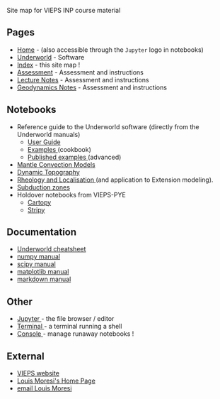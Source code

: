 
Site map for VIEPS INP course material

<!--  -->

## Pages

   * [Home](index.md) - (also accessible through the `Jupyter` logo in notebooks)
   * [Underworld](Introduction/index.html) - Software
   * [Index](SiteMap.md) - this site map !
   * [Assessment](Assessment/index.md) - Assessment and instructions
   * [Lecture Notes](LectureNotes/index.md) - Assessment and instructions
   * [Geodynamics Notes](ComputationalGeodynamics/index.md) - Assessment and instructions


## Notebooks

   * Reference guide to the Underworld software (directly from the Underworld manuals)
     * <a href="/notebooks/Introduction/Notebooks/user_guide"> User Guide </a>
     * <a href="/notebooks/Introduction/Notebooks/examples"> Examples </a> (cookbook)
     * <a href="/notebooks/Introduction/Notebooks/publications"> Published examples </a> (advanced)
   * <a href="/notebooks/MantleConvection/Notebooks"> Mantle Convection Models </a>
   * <a href="/notebooks/DynamicTopography/Notebooks"> Dynamic Topography </a>
   * <a href="/notebooks/Rheology/Notebooks"> Rheology and Localisation </a> (and application to Extension modeling).
   * <a href="/notebooks/Subduction/Notebooks"> Subduction zones </a>
   * Holdover notebooks from VIEPS-PYE
     * <a href="/notebooks/Reference/Cartopy/"> Cartopy </a>
     * <a href="/notebooks/Reference/Stripy/">  Stripy </a>

## Documentation

   * <a href="/notebooks/Reference/Underworld/cheatsheet.pdf"> Underworld cheatsheet </a>
   * <a href="/notebooks/Reference/PythonTools/numpy-user-1.12.0.pdf"> numpy manual </a>
   * <a href="/notebooks/Reference/PythonTools/scipy-ref-0.19.0.pdf">  scipy manual </a>
   * <a href="/notebooks/Reference/PythonTools/Matplotlib-user-2.0.0.pdf">  matplotlib manual </a>
   * <a href="/notebooks/Reference/PythonTools/markdown-cheatsheet.pdf">  markdown manual </a>


## Other

   * <a href="/notebooks/"> Jupyter </a> - the file browser / editor
   * <a href="/terminals/1"> Terminal </a> - a terminal running a shell
   * <a href="/tree/#running"> Console </a> - manage runaway notebooks !


## External
   * [VIEPS website](http://www.vieps.org.au)
   * [Louis Moresi's Home Page](http://www.moresi.info)
   * [email Louis Moresi](mailto:Louis.Moresi@unimelb.edu.au)
